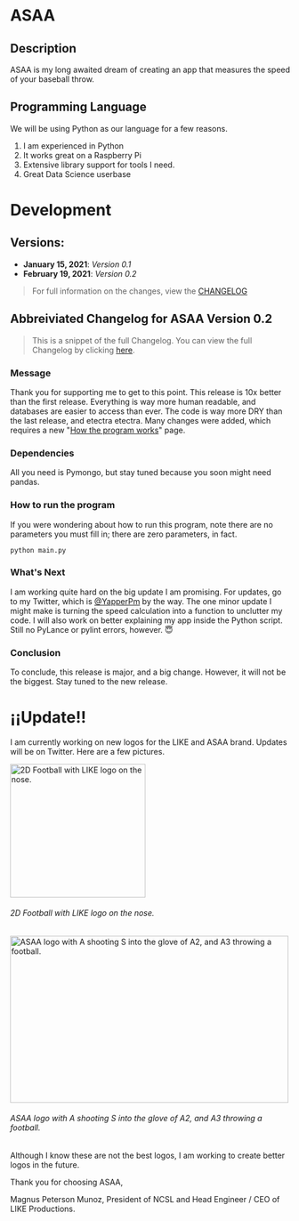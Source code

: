 # ASAA

## Description
ASAA is my long awaited dream of creating an app that measures the speed of your baseball throw.

## Programming Language
We will be using Python as our language for a few reasons.

1. I am experienced in Python
1. It works great on a Raspberry Pi
1. Extensive library support for tools I need.
1. Great Data Science userbase

# Development

## Versions:

- **January 15, 2021**: *Version 0.1*
- **February 19, 2021**: *Version 0.2*

>For full information on the changes, view the [CHANGELOG](https://github.com/LIKE-Productions/ASAA/tree/main/Changelog)

## Abbreiviated Changelog for ASAA Version 0.2

>This is a snippet of the full Changelog. You can view the full Changelog by clicking [here](https://github.com/LIKE-Productions/ASAA/blob/main/Changelog/V0.2.md).

### Message
Thank you for supporting me to get to this point. This release is 10x better than the first release. Everything is way more human readable, and databases are easier to access than ever. The code is way more DRY than the last release, and etectra etectra. Many changes were added, which requires a new "[How the program works](https://github.com/LIKE-Productions/ASAA/blob/main/Changelog/V0.2.md#how-the-program-works)" page.

### Dependencies
All you need is Pymongo, but stay tuned because you soon might need pandas.

### How to run the program
If you were wondering about how to run this program, note there are no parameters you must fill in; there are zero parameters, in fact.

```shell
python main.py
```

### What's Next
I am working quite hard on the big update I am promising. For updates, go to my Twitter, which is [@YapperPm](https://twitter.com/YapperPm) by the way. The one minor update I might make is turning the speed calculation into a function to unclutter my code. I will also work on better explaining my app inside the Python script. Still no PyLance or pylint errors, however. :innocent:

### Conclusion
To conclude, this release is major, and a big change. However, it will not be the biggest. Stay tuned to the new release.

# ¡¡Update!!
I am currently working on new logos for the LIKE and ASAA brand. Updates will be on Twitter. Here are a few pictures.

<img src="https://bn1301files.storage.live.com/y4mR9fIXu8qx6lTLwzkE_PhJN5vrJYbVECMA5Jcs1a-j878PtjMjYEQTm7p8FKcKYGdey51sOP5FuJ7RaEiObYozk1Uwe14A9kC7HlZB8Cun3eP4oS9nc4A-VmV8MQrN6vQcE8KYVgBXwyl-djw-tc6xbtW-GEoued5-aKVxqfip-GRn1pwiEwpXIbOacQumYMD?width=486&height=479&cropmode=none" width="243" height="239.5" alt="2D Football with LIKE logo on the nose.">

###### 2D Football with LIKE logo on the nose. 

<img src="https://bn1301files.storage.live.com/y4mT-mTTvkpzf4eaCUKwd8vGu0TYFrcy3zQvbd6BcD1B_vRmGU6yu6JXCLjsNkyK6x159F9AuG8r9efbhTsg6IO_DKm2GqZnF14llwU8hhdBLJFn5NUv6wVg6T0665Egwk5Zg1yko9wTWFLkiQAOT_IKuWX1TD8PaVbxR_wJqKwnW9jIwIj3ZLY-_gV7pYpLb8q?width=925&height=572&cropmode=none" width="500" height="300" alt="ASAA logo with A shooting S into the glove of A2, and A3 throwing a football." />

###### ASAA logo with A shooting S into the glove of A2, and A3 throwing a football.

Although I know these are not the best logos, I am working to create better logos in the future. 

Thank you for choosing ASAA,

Magnus Peterson Munoz, President of NCSL and Head Engineer / CEO of LIKE Productions.